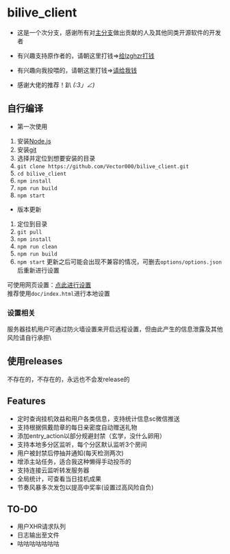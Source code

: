# bilive_client

* 这是一个次分支，感谢所有对[主分支](https://github.com/lzghzr/bilive_client)做出贡献的人及其他同类开源软件的开发者
* 有兴趣支持原作者的，请朝这里打钱=>[给lzghzr打钱](https://github.com/lzghzr/bilive_client/wiki)
* 有兴趣向我投喂的，请朝这里打钱=>[请给我钱](https://github.com/Vector000/Something_Serious/blob/master/pics/mm_reward_qrcode.png)


* 感谢大佬的推荐！趴 _(:3」∠)_

## 自行编译

* 第一次使用
1. 安装[Node.js](https://nodejs.org/)
2. 安装[git](https://git-scm.com/downloads)
3. 选择并定位到想要安装的目录
4. `git clone https://github.com/Vector000/bilive_client.git`
5. `cd bilive_client`
6. `npm install`
7. `npm run build`
8. `npm start`

* 版本更新
1. 定位到目录
2. `git pull`
3. `npm install`
4. `npm run clean`
5. `npm run build`
6. `npm start`
更新之后可能会出现不兼容的情况，可删去`options/options.json`后重新进行设置

可使用网页设置：[点此进行设置](http://vector000.coding.me/bilive_setting/)\
推荐使用`doc/index.html`进行本地设置

### 设置相关
服务器挂机用户可通过防火墙设置来开启远程设置，但由此产生的信息泄露及其他风险请自行承担\

## 使用releases
不存在的，不存在的，永远也不会发release的

## Features
* 定时查询挂机效益和用户各类信息，支持统计信息sc微信推送
* 支持根据佩戴勋章的每日亲密度自动赠送礼物
* 添加entry_action以部分规避封禁（玄学，没什么卵用）
* 支持本地多分区监听，每个分区默认监听3个房间
* 用户被封禁后停抽并通知(每天检测两次)
* 增添主站任务，适合我这种懒得手动投币的
* 支持连接云监听转发服务器
* 全局统计，可查看当日挂机成果
* 节奏风暴多次发包以提高中奖率(设置过高风险自负)

## TO-DO
* 用户XHR请求队列
* 日志输出至文件
* 咕咕咕咕咕咕咕
